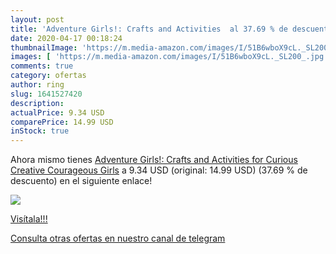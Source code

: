 ```yaml
---
layout: post
title: 'Adventure Girls!: Crafts and Activities  al 37.69 % de descuento'
date: 2020-04-17 00:18:24
thumbnailImage: 'https://m.media-amazon.com/images/I/51B6wboX9cL._SL200_.jpg'
images: [ 'https://m.media-amazon.com/images/I/51B6wboX9cL._SL200_.jpg' ]
comments: true
category: ofertas
author: ring
slug: 1641527420
description:
actualPrice: 9.34 USD
comparePrice: 14.99 USD
inStock: true
---
```


Ahora mismo tienes [Adventure Girls!: Crafts and Activities for Curious  Creative  Courageous Girls](https://www.amazon.com/dp/1641527420/?tag=redken08-20) a 9.34 USD (original: 14.99 USD) (37.69 %  de descuento) en el siguiente enlace!

[![](https://m.media-amazon.com/images/I/51B6wboX9cL._SL200_.jpg)](https://www.amazon.com/dp/1641527420/?tag=redken08-20)

[Visítala!!!](https://www.amazon.com/dp/1641527420/?tag=redken08-20)

[Consulta otras ofertas en nuestro canal de telegram](https://t.me/s/ofertas25)
